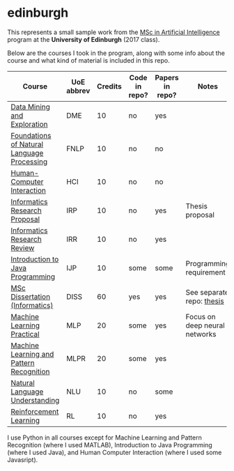 # edinburgh

This represents a small sample work from the [MSc in Artificial Intelligence](https://www.ed.ac.uk/studying/postgraduate/degrees?id=107&r=site/view) program at the **University of Edinburgh** (2017 class).

Below are the courses I took in the program, along with some info about the course and what kind of material is included in this repo.

| Course                                                                                        | UoE abbrev | Credits | Code in repo? | Papers in repo? | Notes                                                            |
|-----------------------------------------------------------------------------------------------|-------------|---------|---------------|-----------------|------------------------------------------------------------------|
| [Data Mining and Exploration](https://www.inf.ed.ac.uk/teaching/courses/dme/)                 | DME         | 10      | no            | yes             |                                                                  |
| [Foundations of Natural Language Processing](https://www.inf.ed.ac.uk/teaching/courses/fnlp/) | FNLP        | 10      | no            | no              |                                                                  |
| [Human-Computer Interaction](https://www.inf.ed.ac.uk/teaching/courses/hci/)                  | HCI         | 10      | no            | no              |                                                                  |
| [Informatics Research Proposal](https://www.inf.ed.ac.uk/teaching/courses/irp/)               | IRP         | 10      | no            | yes             | Thesis proposal                                                  |
| [Informatics Research Review](https://www.inf.ed.ac.uk/teaching/courses/irr/)                 | IRR         | 10      | no            | yes             |                                                                  |
| [Introduction to Java Programming](https://www.inf.ed.ac.uk/teaching/courses/ijp/)            | IJP         | 10      | some          | some            | Programming requirement                                          |
| [MSc Dissertation (Informatics)](https://www.inf.ed.ac.uk/teaching/courses/diss/)             | DISS        | 60      | yes           | yes             | See separate repo: [thesis](https://github.com/sipolac/thesis)  |
| [Machine Learning Practical](https://www.inf.ed.ac.uk/teaching/courses/mlp/)                  | MLP         | 20      | some          | yes             | Focus on deep neural networks                                    |
| [Machine Learning and Pattern Recognition](https://www.inf.ed.ac.uk/teaching/courses/mlpr/)   | MLPR        | 20      | some          | yes             |                                                                  |
| [Natural Language Understanding](https://www.inf.ed.ac.uk/teaching/courses/nlu/)              | NLU         | 10      | no            | some            |                                                                  |
| [Reinforcement Learning](https://www.inf.ed.ac.uk/teaching/courses/rl/)                       | RL          | 10      | no            | yes             |                                                                  |


I use Python in all courses except for Machine Learning and Pattern Recognition (where I used MATLAB), Introduction to Java Programming (where I used Java), and Human Computer Interaction (where I used some Javasript).
